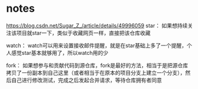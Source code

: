 # notes
https://blog.csdn.net/Sugar_Z_/article/details/49996059
star：
如果想持续关注该项目就star一下，类似于收藏网页一样，直接把该仓库收藏

watch：
watch可以用来设置接收邮件提醒，就是在star基础上多了一个提醒，个人感觉star基本就够用了，所以watch用的少

fork：
如果想参与和贡献代码到源仓库，fork是最好的方法，相当于是把源仓库拷贝了一份副本到自己这里（或者相当于在原本的项目分支上建立一个分支），然后自己进行修改测试，完成之后发起合并请求，等待仓库拥有者同意
